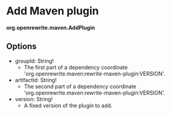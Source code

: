 # Add Maven plugin

**org.openrewrite.maven.AddPlugin**

## Options

* groupId: String!
  * The first part of a dependency coordinate 'org.openrewrite.maven:rewrite-maven-plugin:VERSION'.
* artifactId: String!
  * The second part of a dependency coordinate 'org.openrewrite.maven:rewrite-maven-plugin:VERSION'.
* version: String!
  * A fixed version of the plugin to add.

